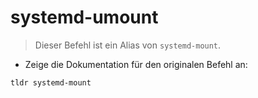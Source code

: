# systemd-umount

> Dieser Befehl ist ein Alias von `systemd-mount`.

- Zeige die Dokumentation für den originalen Befehl an:

`tldr systemd-mount`
